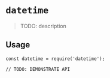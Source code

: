 # `datetime`

> TODO: description

## Usage

```
const datetime = require('datetime');

// TODO: DEMONSTRATE API
```
